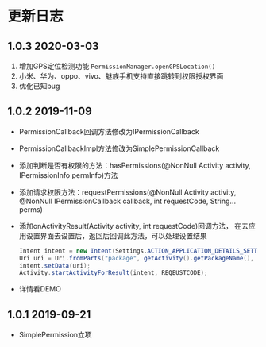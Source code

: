 # 更新日志



## 1.0.3	2020-03-03

1. 增加GPS定位检测功能
   ```PermissionManager.openGPSLocation()```
2. 小米、华为、oppo、vivo、魅族手机支持直接跳转到权限授权界面
3. 优化已知bug



## 1.0.2	2019-11-09

+ PermissionCallback回调方法修改为IPermissionCallback

+ PermissionCallbackImpl方法修改为SimplePermissionCallback

+ 添加判断是否有权限的方法：hasPermissions(@NonNull Activity activity, IPermissionInfo permInfo)方法

+ 添加请求权限方法：requestPermissions(@NonNull Activity activity, @NonNull IPermissionCallback callback, int requestCode, String... perms)

+ 添加onActivityResult(Activity activity, int requestCode)回调方法，
  在去应用设置界面去设置后，返回后回调此方法，可以处理设置结果

  ```java
  Intent intent = new Intent(Settings.ACTION_APPLICATION_DETAILS_SETTINGS);
  Uri uri = Uri.fromParts("package", getActivity().getPackageName(), null);
  intent.setData(uri);
  Activity.startActivityForResult(intent, REQEUSTCODE);
  ```

+ 详情看DEMO



## 1.0.1	2019-09-21

+ SimplePermission立项